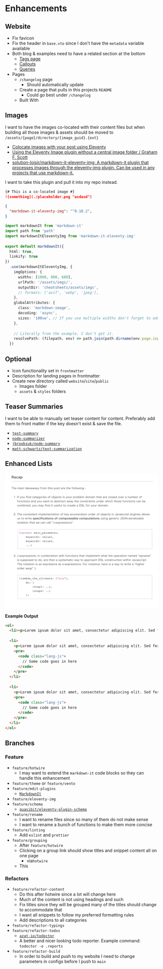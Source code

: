 # Enhancements

## Website
- Fix favicon
- Fix the header in `base.vto` since I don't have the `metadata` variable available
- Both blog & examples need to have a related section at the bottom
  - [Tags page](https://eleventy-notes.sandroroth.com/tags/)
  - [Callouts](https://eleventy-notes.sandroroth.com/n/writing/callouts/)
  - [Queries](https://eleventy-notes.sandroroth.com/n/writing/dynamic-content/queries/)
- Pages
  - `/changelog` page
    - Should automatically update
  - Create a page that pulls in this projects `README`
    - Could go best under `/changelog`
  - Built With

## Images
I want to have the images co-located with their content files but when building all those images & assets should be moved to `/assets/{page}/directory/{image_guid}.{ext}`
- [Colocate images with your post using Eleventy](https://scottwhittaker.net/colocate-images-with-post-using-eleventy)
- [Using the Eleventy Image plugin without a central image folder / Graham F. Scott](https://gfscott.com/blog/eleventy-img-without-central-image-directory/)
- [solution-loisir/markdown-it-eleventy-img: A markdown-it plugin that processes images through the eleventy-img plugin. Can be used in any projects that use markdown-it.](https://github.com/solution-loisir/markdown-it-eleventy-img)

I want to take this plugin and pull it into my repo instead.

```md
{# This is a co-located image #}
![something](./placeholder.png "asdasd")
```

```json
{
  "markdown-it-eleventy-img": "^0.10.2",
}
```

```ts
import markdownIt from 'markdown-it'
import path from 'path'
import markdownItEleventyImg from 'markdown-it-eleventy-img'

export default markdownIt({
  html: true,
  linkify: true
})
  .use(markdownItEleventyImg, {
    imgOptions: {
      widths: [1000, 800, 600],
      urlPath: '/assets/imgs/',
      outputDir: 'cheatsheets/assets/imgs',
      // formats: ['avif', 'webp', 'jpeg'],
    },
    globalAttributes: {
      class: 'markdown-image',
      decoding: 'async',
      sizes: '100vw', // If you use multiple widths don't forget to add a `sizes` attribute
    },

    // Literally from the example. I don't get it.
    resolvePath: (filepath, env) => path.join(path.dirname(env.page.inputPath), filepath)
  })
```

## Optional
- Icon functionality set in `frontmatter`
- Description for landing pages in frontmatter
- Create new directory called `website`/`site`/`public`
  - Images folder
  - `assets` & `styles` folders

## Teaser Summaries
I want to be able to manually set teaser content for content. Preferably add them to front matter if the key doesn't exist & save the file.
- [`text-summary`](https://www.npmjs.com/package/text-summary)
- [`node-summarizer`](https://www.npmjs.com/package/node-summarizer)
- [`jbrooksuk/node-summary`](https://github.com/jbrooksuk/node-summary)
- [`matt-schwartz/text-summarization`](https://github.com/matt-schwartz/text-summarization)

## Enhanced Lists
![](./enhanced-lists.png)

**Example Output**
```html
<ol>
  <li><p>Lorem ipsum dolor sit amet, consectetur adipiscing elit. Sed fermentum lacinia egestas. Nullam</p></li>

  <li>
    <p>Lorem ipsum dolor sit amet, consectetur adipiscing elit. Sed fermentum lacinia egestas. Nullam</p>
    <pre>
      <code class="lang-js">
        // Some code goes in here
      </code>
    </pre>
  </li>

  <li>
    <p>Lorem ipsum dolor sit amet, consectetur adipiscing elit. Sed fermentum lacinia egestas. Nullam</p>
    <pre>
      <code class="lang-js">
        // Some code goes in here
      </code>
    </pre>
  </li>
</ol>
```

## Branches
### Feature
- `feature/hotwire`
  - I may want to extend the `markdown-it` code blocks so they can handle this enhancement
- `feature/theme` or `feature/vento`
- `feature/mdit-plugins`
  - [`MarkdownIt`](https://mdit-plugins.github.io/)
- `feature/eleventy-img`
- `feature/schema`
  - [`quasibit/eleventy-plugin-schema`](https://github.com/quasibit/eleventy-plugin-schema?tab=readme-ov-file)
- `feature/rename`
  - I want to rename files since so many of them do not make sense
  - I want to rename a bunch of functions to make them more concise
- `feature/linting`
  - Add `eslint` and `prettier`
- `feature/grouping`
  - After `feature/hotwire`
  - Clicking on a group link should show titles and snippet content all on one page
    - via`hotwire`
  - This

### Refactors
- `feature/refactor-content`
  - Do this after hotwire since a lot will change here
  - Much of the content is not using headings and such
  - Fix titles since they will be grouped many of the titles should change to accommodate that
  - I want all snippets to follow my preferred formatting rules
  - Add descriptions to all categories
- `feature/refactor-typings`
- `feature/refactor-todos`
  - [`azat-io/todoctor`](https://github.com/azat-io/todoctor)
  - A better and nicer looking todo reporter. Example command: `todoctor -o .reports`
- `feature/refactor-build`
  - In order to build and push to my website I need to change parameters in configs before I push to `main`
